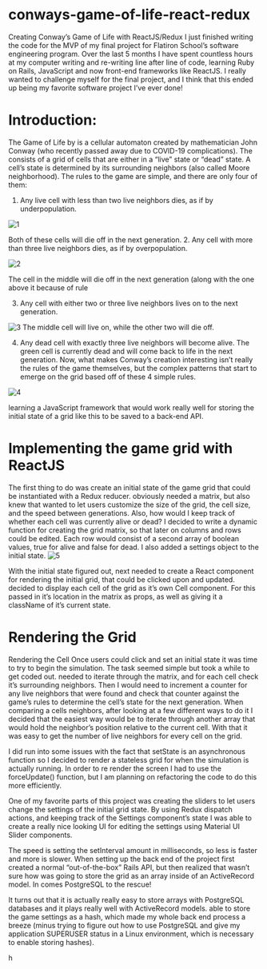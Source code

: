 # conways-game-of-life-react-redux
Creating Conway’s Game of Life with ReactJS/Redux
I just finished writing the code for the MVP of my final project for Flatiron School’s software engineering program. Over the last 5 months I have spent countless hours at my computer writing and re-writing line after line of code, learning Ruby on Rails, JavaScript and now front-end frameworks like ReactJS. I really wanted to challenge myself for the final project, and I think that this ended up being my favorite software project I’ve ever done!

# Introduction:
The Game of Life by is a cellular automaton created by mathematician John Conway (who recently passed away due to COVID-19 complications). The consists of a grid of cells that are either in a “live” state or “dead” state. A cell’s state is determined by its surrounding neighbors (also called Moore neighborhood). The rules to the game are simple, and there are only four of them:

1. Any live cell with less than two live neighbors dies, as if by underpopulation.

![1](https://user-images.githubusercontent.com/93249038/214484612-ba2f202b-8584-4ee1-b7d0-c377ec6b6cc5.jpg)


Both of these cells will die off in the next generation.
2. Any cell with more than three live neighbors dies, as if by overpopulation.

![2](https://user-images.githubusercontent.com/93249038/214484667-3a2111ad-6874-4ded-807f-43981abd1181.jpg)

The cell in the middle will die off in the next generation (along with the one above it because of rule 

3. Any cell with either two or three live neighbors lives on to the next generation.

![3](https://user-images.githubusercontent.com/93249038/214484683-9588c76c-8615-4172-b7ef-a6aaab2fa3a5.jpg)
The middle cell will live on, while the other two will die off.

4. Any dead cell with exactly three live neighbors will become alive.
The green cell is currently dead and will come back to life in the next generation.
Now, what makes Conway’s creation interesting isn’t really the rules of the game themselves, but the complex patterns that start to emerge on the grid based off of these 4 simple rules.


![4](https://user-images.githubusercontent.com/93249038/214484698-40322bda-5494-4c9f-9924-cf45ef46bf4d.jpg)

 learning a JavaScript framework that would work really well for storing the initial state of a grid like this to be saved to a back-end API.

# Implementing the game grid with ReactJS
The first thing to do was create an initial state of the game grid that could be instantiated with a Redux reducer. obviously needed a matrix, but  also knew that  wanted to let users customize the size of the grid, the cell size, and the speed between generations. Also, how would I keep track of whether each cell was currently alive or dead? I decided to write a dynamic function for creating the grid matrix, so that later on columns and rows could be edited. Each row would consist of a second array of boolean values, true for alive and false for dead. I also added a settings object to the initial state.
![5](https://user-images.githubusercontent.com/93249038/214484712-e8ffe434-5a78-45c1-ae95-8ce0c6e8fe98.jpg)


With the initial state figured out, next  needed to create a React component for rendering the initial grid, that could be clicked upon and updated. decided to display each cell of the grid as it’s own Cell component. For this passed in it’s location in the matrix as props, as well as giving it a className of it’s current state.


# Rendering the Grid

Rendering the Cell
Once users could click and set an initial state it was time to try to begin the simulation. The task seemed simple but took a while to get coded out. needed to iterate through the matrix, and for each cell check it’s surrounding neighbors. Then I would need to increment a counter for any live neighbors that were found and check that counter against the game’s rules to determine the cell’s state for the next generation. When comparing a cells neighbors, after looking at a few different ways to do it I decided that the easiest way would be to iterate through another array that would hold the neighbor’s position relative to the current cell. With that it was easy to get the number of live neighbors for every cell on the grid.


I did run into some issues with the fact that setState is an asynchronous function so I decided to render a stateless grid for when the simulation is actually running. In order to re render the screen I had to use the forceUpdate() function, but I am planning on refactoring the code to do this more efficiently.

One of my favorite parts of this project was creating the sliders to let users change the settings of the initial grid state. By using Redux dispatch actions, and keeping track of the Settings component’s state I was able to create a really nice looking UI for editing the settings using Material UI Slider components.


The speed is setting the setInterval amount in milliseconds, so less is faster and more is slower.
When setting up the back end of the project first created a normal “out-of-the-box” Rails API, but then realized that wasn’t sure how was going to store the grid as an array inside of an ActiveRecord model. In comes PostgreSQL to the rescue!

It turns out that it is actually really easy to store arrays with PostgreSQL databases and it plays really well with ActiveRecord models.  able to store the game settings as a hash, which made my whole back end process a breeze (minus trying to figure out how to use PostgreSQL and give my application SUPERUSER status in a Linux environment, which is necessary to enable storing hashes).


h
